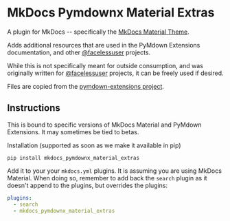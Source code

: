 # MkDocs Pymdownx Material Extras

A plugin for MkDocs -- specifically the [MkDocs Material Theme](https://github.com/squidfunk/mkdocs-material).

Adds additional resources that are used in the PyMdown Extensions documentation, and other
[@facelessuser](https://github.com/facelessuser) projects.

While this is not specifically meant for outside consumption, and was originally written for
[@facelessuser](https://github.com/facelessuser) projects,
it can be freely used if desired.

Files are copied from the [pymdown-extensions project](https://github.com/facelessuser/pymdown-extensions/tree/master/docs/theme/assets/pymdownx-extras).

## Instructions

This is bound to specific versions of MkDocs Material and PyMdown Extensions. It may sometimes be tied to betas.

Installation (supported as soon as we make it available in pip)

```
pip install mkdocs_pymdownx_material_extras
```

Add it to your your `mkdocs.yml` plugins. It is assuming you are using MkDocs Material. When doing so, remember to add
back the `search` plugin as it doesn't append to the plugins, but overrides the plugins:

```yml
plugins:
  - search
  - mkdocs_pymdownx_material_extras
```
